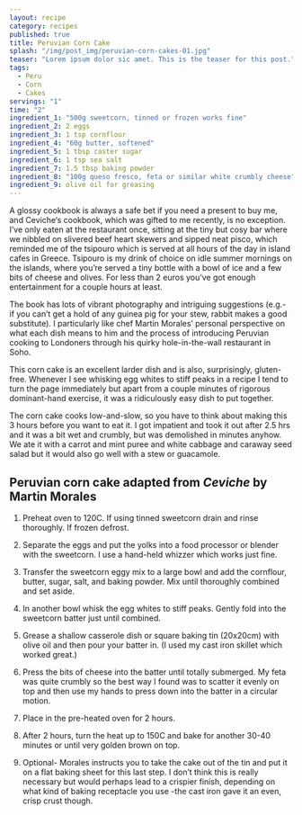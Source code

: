```yaml
---
layout: recipe
category: recipes
published: true
title: Peruvian Corn Cake
splash: "/img/post_img/peruvian-corn-cakes-01.jpg"
teaser: "Lorem ipsum dolor sic amet. This is the teaser for this post."
tags: 
  - Peru
  - Corn
  - Cakes
servings: "1"
time: "2"
ingredient_1: "500g sweetcorn, tinned or frozen works fine"
ingredient_2: 2 eggs
ingredient_3: 1 tsp cornflour
ingredient_4: "60g butter, softened"
ingredient_5: 1 tbsp caster sugar
ingredient_6: 1 tsp sea salt
ingredient_7: 1.5 tbsp baking powder
ingredient_8: "100g queso fresco, feta or similar white crumbly cheese"
ingredient_9: olive oil for greasing
---
```


A glossy cookbook is always a safe bet if you need a present to buy me, and Ceviche‘s cookbook, which was gifted to me recently, is no exception. I’ve only eaten at the restaurant once, sitting at the tiny but cosy bar where we nibbled on slivered beef heart skewers and sipped neat pisco, which reminded me of the tsipouro which is served at all hours of the day in island cafes in Greece. Tsipouro is my drink of choice on idle summer mornings on the islands, where you’re served a tiny bottle with a bowl of ice and a few bits of cheese and olives. For less than 2 euros you’ve got enough entertainment for a couple hours at least.

The book has lots of vibrant photography and intriguing suggestions (e.g.- if you can’t get a hold of any guinea pig for your stew, rabbit makes a good substitute). I particularly like chef Martin Morales’ personal perspective on what each dish means to him and the process of introducing Peruvian cooking to Londoners through his quirky hole-in-the-wall restaurant in Soho.

This corn cake is an excellent larder dish and is also, surprisingly, gluten-free. Whenever I see whisking egg whites to stiff peaks in a recipe I tend to turn the page immediately but apart from a couple minutes of rigorous dominant-hand exercise, it was a ridiculously easy dish to put together.

The corn cake cooks low-and-slow, so you have to think about making this 3 hours before you want to eat it. I got impatient and took it out after 2.5 hrs and it was a bit wet and crumbly, but was demolished in minutes anyhow. We ate it with a carrot and mint puree and white cabbage and caraway seed salad but it would also go well with a stew or guacamole.

## Peruvian corn cake adapted from _Ceviche_ by Martin Morales

1. Preheat oven to 120C. If using tinned sweetcorn drain and rinse thoroughly. If frozen defrost.

2. Separate the eggs and put the yolks into a food processor or blender with the sweetcorn. I use a hand-held whizzer which works just fine.

3. Transfer the sweetcorn eggy mix to a large bowl and add the cornflour, butter, sugar, salt, and baking powder. Mix until thoroughly combined and set aside.

4. In another bowl whisk the egg whites to stiff peaks. Gently fold into the sweetcorn batter just until combined.

5. Grease a shallow casserole dish or square baking tin (20x20cm) with olive oil and then pour your batter in. (I used my cast iron skillet which worked great.)

6. Press the bits of cheese into the batter until totally submerged. My feta was quite crumbly so the best way I found was to scatter it evenly on top and then use my hands to press down into the batter in a circular motion.

7. Place in the pre-heated oven for 2 hours.

8. After 2 hours, turn the heat up to 150C and bake for another 30-40 minutes or until very golden brown on top. 

9. Optional- Morales instructs you to take the cake out of the tin and put it on a flat baking sheet for this last step. I don’t think this is really necessary but would perhaps lead to a crispier finish, depending on what kind of baking receptacle you use -the cast iron gave it an even, crisp crust though.